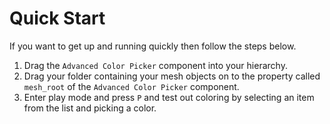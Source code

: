 # Quick Start

If you want to get up and running quickly then follow the steps below.

1. Drag the `Advanced Color Picker` component into your hierarchy.
2. Drag your folder containing your mesh objects on to the property called `mesh_root` of the `Advanced Color Picker` component.
3. Enter play mode and press `P` and test out coloring by selecting an item from the list and picking a color.